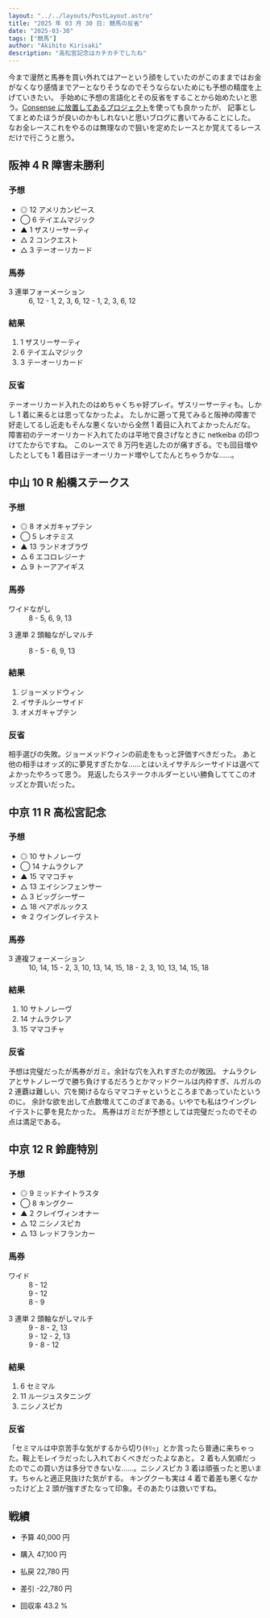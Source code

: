 ```yaml
---
layout: "../../layouts/PostLayout.astro"
title: "2025 年 03 月 30 日: 競馬の反省"
date: "2025-03-30"
tags: ["競馬"]
author: "Akihito Kirisaki"
description: "高松宮記念はカチカチでしたね"
---
```

今まで漫然と馬券を買い外れてはアーという顔をしていたのがこのままではお金がなくなり感情までアーとなりそうなのでそうならないためにも予想の精度を上げていきたい。
手始めに予想の言語化とその反省をすることから始めたいと思う。[Consense に放置してあるプロジェクト](https://scrapbox.io/kirisaki-uma/)を使っても良かったが、
記事としてまとめたほうが良いのかもしれないと思いブログに書いてみることにした。
なお全レースこれをやるのは無理なので狙いを定めたレースとか覚えてるレースだけで行こうと思う。

## 阪神 4 R 障害未勝利

### 予想

- ◎ 12 アメリカンピース
- ◯ 6 テイエムマジック
- ▲ 1 ザスリーサーティ
- △ 2 コンクエスト
- △ 3 テーオーリカード

### 馬券

<dl>
<dt>3 連単フォーメーション</dt>
<dd>6, 12 - 1, 2, 3, 6, 12 - 1, 2, 3, 6, 12</dd>
</dl>

### 結果

1. 1 ザスリーサーティ
2. 6 テイエムマジック
3. 3 テーオーリカード

### 反省

テーオーリカード入れたのはめちゃくちゃ好プレイ。ザスリーサーティも。しかし 1 着に来るとは思ってなかったよ。
たしかに遡って見てみると阪神の障害で好走してるし近走もそんな悪くないから全然 1 着目に入れてよかったんだな。
障害初のテーオーリカード入れてたのは平地で良さげなときに netkeiba の印つけてたからですね。
このレースで 8 万円を逃したのが痛すぎる。でも回目増やしたとしても 1 着目はテーオーリカード増やしてたんとちゃうかな……。

## 中山 10 R 船橋ステークス

### 予想

- ◎ 8 オメガキャプテン
- ◯ 5 レオテミス
- ▲ 13 ランドオブラヴ
- △ 6 エコロレジーナ
- △ 9 トーアアイギス

### 馬券

<dl>
<dt>ワイドながし</dt>
<dd>8 - 5, 6, 9, 13</dd>
<dl>3 連単 2 頭軸ながしマルチ</dl>
<dd>8 - 5 - 6, 9, 13</dd>
</dl>

### 結果

1. ジョーメッドウィン
2. イサチルシーサイド
3. オメガキャプテン

### 反省

相手選びの失敗。ジョーメッドウィンの前走をもっと評価すべきだった。
あと他の相手はオッズ的に夢見すぎたかな……とはいえイサチルシーサイドは選べてよかったやろって思う。
見返したらステークホルダーといい勝負しててこのオッズとか買いだった。

## 中京 11 R 高松宮記念

### 予想

- ◎ 10 サトノレーヴ
- ◯ 14 ナムラクレア
- ▲ 15 ママコチャ
- △ 13 エイシンフェンサー
- △ 3 ビッグシーザー
- △ 18 ペアポルックス
- ☆ 2 ウイングレイテスト

### 馬券

<dl>
<dt>3 連複フォーメーション</dt>
<dd>10, 14, 15 - 2, 3, 10, 13, 14, 15, 18 - 2, 3, 10, 13, 14, 15, 18</dd>
</dl>

### 結果

1. 10 サトノレーヴ
2. 14 ナムラクレア
3. 15 ママコチャ

### 反省

予想は完璧だったが馬券がガミ。余計な穴を入れすぎたのが敗因。
ナムラクレアとサトノレーヴで勝ち負けするだろうとかマッドクールは内枠すぎ、ルガルの 2 連覇は難しい、穴を開けるならママコチャというところまであっていたというのに。
余計な欲を出して点数増えてこのざまである。いやでも私はウイングレイテストに夢を見たかった。
馬券はガミだが予想としては完璧だったのでその点は満足である。

## 中京 12 R 鈴鹿特別

### 予想

- ◎ 9 ミッドナイトラスタ
- ◯ 8 キングクー
- ▲ 2 クレイヴィンオナー
- △ 12 ニシノスピカ
- △ 13 レッドフランカー

### 馬券

<dl>
<dt>ワイド</dt>
<dd>8 - 12</dd>
<dd>9 - 12</dd>
<dd>8 - 9</dd>
<dl>3 連単 2 頭軸ながしマルチ</dt>
<dd>9 - 8 - 2, 13</dd>
<dd>9 - 12 - 2, 13</dd>
<dd>9 - 8 - 12</dd>
</dl>

### 結果

1. 6 セミマル
2. 11 ルージュスタニング
3. ニシノスピカ

### 反省

「セミマルは中京苦手な気がするから切り(ｷﾘｯ」とか言ったら普通に来ちゃった。鞍上モレイラだったし入れておくべきだったよなあと。
2 着も人気順だったのでこの買い方は多分できないな……。ニシノスピカ 3 着は頑張ったと思います。ちゃんと適正見抜けた気がする。
キングクーも実は 4 着で着差も悪くなかったけど上 2 頭が強すぎたなって印象。そのあたりは救いですね。

## 戦績

- 予算 40,000 円
- 購入 47,100 円
- 払戻 22,780 円

- 差引 -22,780 円
- 回収率 43.2 %